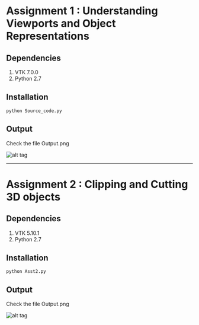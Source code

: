 # Assignment 1 : Understanding Viewports and Object Representations
## Dependencies
1. VTK 7.0.0
2. Python 2.7

## Installation
```
python Source_code.py
```

## Output
Check the file Output.png

![alt tag](/https://github.com/shrobon/VTK_MM804/tree/master/Assignment1_Viewport_Basic_Representation/Output.JPEG)
___

# Assignment 2 : Clipping and Cutting 3D objects

## Dependencies
1. VTK 5.10.1
2. Python 2.7

## Installation
```
python Asst2.py
```

## Output
Check the file Output.png

![alt tag](https://github.com/shrobon/VTK_MM804/tree/master/Assignment2_Clipping_cutting/Output.JPEG)
